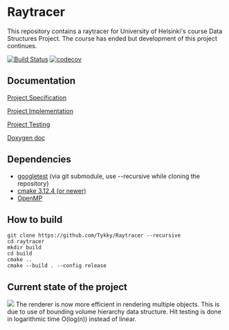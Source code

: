 # Raytracer


This repository contains a raytracer for University of Helsinki's course Data Structures Project.
The course has ended but development of this project continues. 

[![Build Status](https://travis-ci.org/Tykky/Raytracer.svg?branch=master)](https://travis-ci.org/Tykky/Raytracer)
[![codecov](https://codecov.io/gh/Tykky/Raytracer/branch/master/graph/badge.svg)](https://codecov.io/gh/Tykky/Raytracer)
## Documentation

[Project Specification](./Documentation/specification.md)

[Project Implementation](./Documentation/implementation.md)

[Project Testing](./Documentation/testing.md)

[Doxygen doc](https://tykky.github.io/)

## Dependencies

* [googletest](https://github.com/google/googletest) (via git submodule, use --recursive while cloning the repository)
* [cmake 3.12.4 (or newer)](https://cmake.org/)
* [OpenMP](https://www.openmp.org/)

## How to build

````
git clone https://github.com/Tykky/Raytracer --recursive
cd raytracer
mkdir build
cd build
cmake ..
cmake --build . --config release
````
## Current state of the project

![](Documentation/data/renders/demo.png)
The renderer is now more efficient in rendering 
multiple objects. This is due to use of bounding 
volume hierarchy data structure. Hit testing is done 
in logarithmic time O(log(n)) instead of linear.
